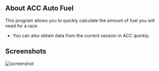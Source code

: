 ## About ACC Auto Fuel

This program allows you to quickly calculate the amount of fuel you will need for a race. 
- You can also obtain data from the current session in ACC quickly.

## Screenshots

![screenshot](https://github.com/benzuri/ACCautoFUEL/assets/17362611/2699ca55-842e-4a55-a71c-a286772f8196)
